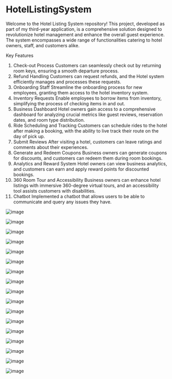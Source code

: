 # HotelListingSystem

Welcome to the Hotel Listing System repository! This project, developed as part of my third-year application, is a comprehensive solution designed to revolutionize hotel management and enhance the overall guest experience. The system encompasses a wide range of functionalities catering to hotel owners, staff, and customers alike.

Key Features
1. Check-out Process
Customers can seamlessly check out by returning room keys, ensuring a smooth departure process.
2. Refund Handling
Customers can request refunds, and the Hotel system efficiently manages and processes these requests.
3. Onboarding Staff
Streamline the onboarding process for new employees, granting them access to the hotel inventory system.
4. Inventory Requests
Enable employees to borrow items from inventory, simplifying the process of checking items in and out.
5. Business Dashboard
Hotel owners gain access to a comprehensive dashboard for analyzing crucial metrics like guest reviews, reservation dates, and room type distribution.
6. Ride Scheduling and Tracking
Customers can schedule rides to the hotel after making a booking, with the ability to live track their route on the day of pick up.
7. Submit Reviews
After visiting a hotel, customers can leave ratings and comments about their experiences.
8. Generate and Redeem Coupons
Business owners can generate coupons for discounts, and customers can redeem them during room bookings.
9. Analytics and Reward System
Hotel owners can view business analytics, and customers can earn and apply reward points for discounted bookings.
10. 360 Room Tour and Accessibility
Business owners can enhance hotel listings with immersive 360-degree virtual tours, and an accessibility tool assists customers with disabilities.
11. Chatbot
Implemented a chatbot that allows users to be able to communicate and query any issues they have.     


![image](https://github.com/naadz03/HotelListingSystem/assets/129620450/043a649e-7baa-4e98-9e05-ab5729ccca14)

![image](https://github.com/naadz03/HotelListingSystem/assets/129620450/3fdb0e8c-c760-46a6-8b0a-7174b31e88b2)

![image](https://github.com/naadz03/HotelListingSystem/assets/129620450/5a1cbe5b-262e-4ad1-9e3d-d9351b28baca)

![image](https://github.com/naadz03/HotelListingSystem/assets/129620450/93fd40f0-ee5e-4d19-af6a-9bb71504b022)

![image](https://github.com/naadz03/HotelListingSystem/assets/129620450/9cbc8849-e240-465a-9380-3194d10d7bdb)

![image](https://github.com/naadz03/HotelListingSystem/assets/129620450/f366172a-a2c7-484d-93d6-b6b45562eed1)

![image](https://github.com/naadz03/HotelListingSystem/assets/129620450/e06e4ca0-2e0d-4098-ad5f-bc1575faa311)

![image](https://github.com/naadz03/HotelListingSystem/assets/129620450/48a92289-241a-4355-b0e1-49541bf4f0f2)

![image](https://github.com/naadz03/HotelListingSystem/assets/129620450/261c6c1a-6e10-4f6a-ab68-d98425e58658)

![image](https://github.com/naadz03/HotelListingSystem/assets/129620450/f3e716a4-d161-48b6-afbd-6216dcff4d2c)

![image](https://github.com/naadz03/HotelListingSystem/assets/129620450/95d0faf5-e77b-4c15-ac57-324e68b895e3)

![image](https://github.com/naadz03/HotelListingSystem/assets/129620450/72eece0d-a499-422b-b43f-883f32980f56)

![image](https://github.com/naadz03/HotelListingSystem/assets/129620450/2508b662-4db3-4160-9d7a-7bada82df8cb)

![image](https://github.com/naadz03/HotelListingSystem/assets/129620450/3e58abb3-1033-491a-b6b4-633730fdcba0)

![image](https://github.com/naadz03/HotelListingSystem/assets/129620450/6ffaac92-91bf-44f5-ac44-5f8f0296ac5a)

![image](https://github.com/naadz03/HotelListingSystem/assets/129620450/6a29a39a-dda0-4ea8-92dc-00531ed46cc5)

![image](https://github.com/naadz03/HotelListingSystem/assets/129620450/bbfd5935-ec92-4dc5-96c3-d16a635a4d96)









